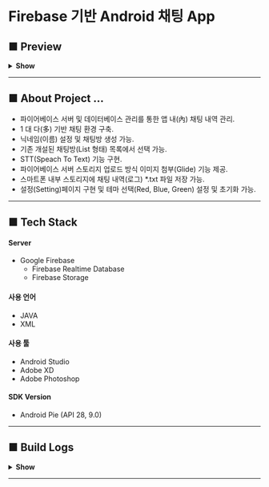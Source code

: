 # Firebase 기반 Android 채팅 App

## ■ Preview

<details>
<summary><b>Show</b></summary>
<div markdown="1">

<figure>
    <figcaption><b><i>■ Launch Application</i></b></figcaption>
    <img src="/README_IMG/Start.gif" alt="앱 시작" width="40%" height="auto" />
    
</figure>

</br>

<figure>
    <figcaption><b><i>■ Enter the Chat Room</i></b></figcaption>
    <img src="/README_IMG/enter_chat_room.gif" alt="채팅방 입장" width="40%" height="auto" />
</figure>

</br>

<figure>
    <figcaption><b><i>■ Input Images</i></b></figcaption>
    <img src="/README_IMG/input_img.gif" alt="채팅방 입장" width="40%" height="auto" />
</figure>

</br>

<figure>
    <figcaption><b><i>■ Chagne Application Settings</i></b></figcaption>
    <img src="/README_IMG/app_settings.gif" alt="채팅방 입장" width="40%" height="auto" />
</figure>

</div>
</details>

------------------------------

## ■ About Project ...
- 파이어베이스 서버 및 데이터베이스 관리를 통한 앱 내(內) 채팅 내역 관리.
- 1 대 다(多) 기반 채팅 환경 구축.
- 닉네임(이름) 설정 및 채팅방 생성 가능.
- 기존 개설된 채팅방(List 형태) 목록에서 선택 가능.
- STT(Speach To Text) 기능 구현.
- 파이어베이스 서버 스토리지 업로드 방식 이미지 첨부(Glide) 기능 제공.
- 스마트폰 내부 스토리지에 채팅 내역(로그) *.txt 파일 저장 가능.
- 설정(Setting)페이지 구현 및 테마 선택(Red, Blue, Green) 설정 및 초기화 가능.


------------------------------

## ■ Tech Stack

#### Server
 - Google Firebase
   - Firebase Realtime Database
   - Firebase Storage

#### 사용 언어 
 - JAVA
 - XML

#### 사용 툴
 - Android Studio
 - Adobe XD
 - Adobe Photoshop

#### SDK Version
 - Android Pie (API 28, 9.0)



-------------------------------

## ■ Build Logs
<details>
<summary><b>Show</b></summary>
<div markdown="1">

### [v1.1.5]
 - **시작 화면 하단부에 저작권 관련 문구 추가**
 - **종료 다이얼로그 이미지 추가**
 - **사용자 메뉴얼 다이얼로그 이미지 추가**

### [v1.1.4]
 - **PreferenceFragment 설정 페이지에 '설정 초기화' 버튼 추가**
   - **초기화 버튼 클릭 시에 모든 설정 Default 값으로 변경 (테마 설정 값 복원)**

### [v1.1.3]
 - **채팅방 목록, 채팅방 테마 변경 기능 추가**
    - **SharedPreference 사용**
    - **PreferenceFragment 설정에서 채팅 테마 설정 시 색상 변경 (RED / BLUE / GREEN)**

### [v1.1.2]
 - **채팅방 목록, 채팅방 테마 제작**
    - **Adobe XD 색상별 테마 제작 (레드, 블루, 그린 색상)**
    - **색상 테마 추가로 인한 Drawable 내(內) xml 파일 및 폴더 재정립(리네이밍).**



--------------------------------------------------
### [v1.1.1]
 - **뒤로가기(Back) 버튼 터치 시에 적용 여부 Alert 다이얼로그로 물어보기**
    - **설정 미적용으로 인한 충돌 방지**
    - **Alert 다이얼로그 함수화**
 - **테마 색상 변경 시에 커스텀 다이얼로그 색상도 함께 변경 (사용자 메뉴얼, 종료 다이얼로그)**

### [v1.1.0.1]
 - **앱 테마 색상 변경 기능 추가**
    - **설정모양 버튼 클릭 시에 팝업메뉴 호출로 색상 선택 가능 (RED / BLUE / GREEN)
      (팝업메뉴 대신 PreferenceFragment로도 대체 가능)**
    - **SharedPreference 매소드(Key값에 Value저장) 사용으로 앱 종료 시에도 테마 색상 초기화 없이 설정 유지 가능**

### [v1.1.0.2]
 - **설정 모양 버튼 클릭 시에 PreferenceFragment 페이지로 이동**
    - **테마 색상 선택 시 테마 색상 변경되도록 코드 수정(MainActivity)**

### [v1.0.9]
 - **Adobe XD 색상별 테마 제작 (레드, 블루, 그린 색상)**
 - **색상 테마 추가로 인한 Drawable 내(內) xml 파일 및 폴더 재정립(리네이밍).**



-----------------------------------------------
### [v1.0.8]
 - **Android-Studio 內 엑티비티 폴더별 정리.**
 - **첫 화면(MainStartActivity)에 종료 버튼 추가.**
 - **종료 버튼 또는 기기의 뒤로가기(Back) 버튼 터치시에 "종료하시겠습니까?" 다이얼로그 호출.**
    - **'취소' 시에 다이얼로그 dismiss**
    - **'종료' 시에 앱 종료 (finish)**

### [v1.0.7]
 - **채팅로그를 외부저장소(External Storage)에 저장.**
    - **기존에는 내부저장소(Internal Storage)에 저장되어서 접근에 불편함이 존재.**
    - **기기 기본(Default) 다운로드(Download) 폴더에 "yyyy-MM-dd-HH:mm:ss.txt" 형식으로 저장.**

### [v1.0.6]
 - **앱 실행 시에 권한 설정 팝업 출력**
    - **권한 설정 거부 시에 앱 종료.**

### [v1.0.5]
 - **STT(Speech To Text) 기능 추가**
    - **안드로이드 기본 내장 API 이용. (STT 호출 시 다이얼로그 팝업)**
 - **더 이상 기기 회전에 따른 앱 화면회전이 발생하지 않음.**
    - **매니패스트(Manifest)에서 옵션 추가**
---------------------------------------------
### [v1.0.4]
 - **채팅방 목록 다이얼로그(팝업) 백그라운드 이미지 추가(변경)**
    - **XD로 비율 재작업**

### [v1.0.3]
 - **사용 메뉴얼(설명창) 레이아웃 코드 수정**
    - **외형 변화 X**

### [v1.0.2]
 - **Android-Studio 內 엑티비티 폴더별 정리**
 - **채팅방 목록 다이얼로그(팝업)화**
    - **기존 새로운 레이아웃 호출 방식에서 다이얼로그(팝업) 호출 방식으로.**

### [v1.0.1]
 - **사용 메뉴얼(설명창) 팝업 추가**
    - **물음표(?) 버튼 클릭 시 다이얼로그(팝업) 호출**
    - **메뉴얼 내용 추후 추가 요망**

### [v1.0.0]
 - **프로젝트 이름 변경 (test.myapplication -> lee.woosuk)**
 - **앱 아이콘 제작 (아이콘.PSD)**
 - **레이아웃 배치 오류 수정**

### [v0.9.9]
 - **초기 버전 기반**

</div>
</details>

------------------------------------------
